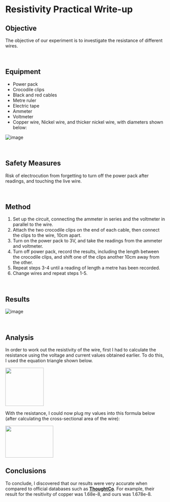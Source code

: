 # Resistivity Practical Write-up

## Objective
The objective of our experiment is to investigate the resistance of different wires.

<br>

## Equipment
- Power pack
- Crocodile clips
- Black and red cables
- Metre ruler
- Electric tape
- Ammeter
- Voltmeter
- Copper wire, Nickel wire, and thicker nickel wire, with diameters shown below:

![image](https://user-images.githubusercontent.com/90699946/161160719-cb1afdb3-d684-4521-be57-375a63e3dce0.png)

<br>

## Safety Measures
Risk of electrocution from forgetting to turn off the power pack after readings, and touching the live wire.

<br>

## Method
1) Set up the circuit, connecting the ammeter in series and the voltmeter in parallel to the wire.
2) Attach the two crocodile clips on the end of each cable, then connect the clips to the wire, 10cm apart.
3) Turn on the power pack to 3V, and take the readings from the ammeter and voltmeter.
4) Turn off power pack, record the results, including the length between the crocodile clips, and shift one of the clips another 10cm away from the other.
5) Repeat steps 3-4 until a reading of length a metre has been recorded.
6) Change wires and repeat steps 1-5.

<br>

## Results
![image](https://user-images.githubusercontent.com/90699946/161161815-4861898b-2276-4790-a517-2f82ef07de82.png)

<br>

## Analysis
In order to work out the resistivity of the wire, first I had to calculate the resistance using the voltage and current values obtained earlier. To do this, I used the equation triangle shown below.

<img src="https://user-images.githubusercontent.com/90699946/161161919-e9878925-be35-449b-8e8e-567fcf426d7b.png" width="120" height="120">

With the resistance, I could now plug my values into this formula below (after calculating the cross-sectional area of the wire):

<img src="https://user-images.githubusercontent.com/90699946/161161872-c22ab518-8cab-40bc-940d-c5d4eb5906c1.png" width="150" height="100">


<br>

## Conclusions

To conclude, I discovered that our results were very accurate when compared to official databases such as [**ThoughtCo**](https://www.thoughtco.com/table-of-electrical-resistivity-conductivity-608499). For example, their result for the resitivity of copper was 1.68e-8, and ours was 1.678e-8.
